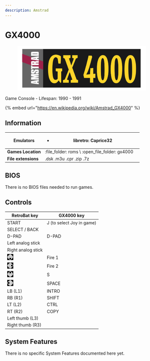 ```yaml
---
description: Amstrad
---
```


# GX4000

<figure><img src="https://raw.githubusercontent.com/fabricecaruso/es-theme-carbon/5149a33eed46b2af638b06119397d4023b75131f/art/logos/gx4000.svg" alt=""><figcaption></figcaption></figure>

Game Console - Lifespan: 1990 - 1991

{% embed url="https://en.wikipedia.org/wiki/Amstrad_GX4000" %}

## Information

| **Emulators**       | <ul><li>libretro: Caprice32</li></ul>             |   |
| ------------------- | ------------------------------------------------- | - |
| **Games Location**  | :file\_folder: roms \ :open\_file\_folder: gx4000 |   |
| **File extensions** | .dsk .m3u .cpr .zip .7z                           |   |

## BIOS

There is no BIOS files needed to run games.

## Controls

| RetroBat key                                                                        | GX4000 key                |
| ----------------------------------------------------------------------------------- | ------------------------- |
| START                                                                               | J (to select Joy in game) |
| SELECT / BACK                                                                       |                           |
| D-PAD                                                                               | D-PAD                     |
| Left analog stick                                                                   |                           |
| Right analog stick                                                                  |                           |
| ![A](<../../.gitbook/assets/image (1) (2).png>)                                     | Fire 1                    |
| ![B](<../../.gitbook/assets/image (4) (1).png>)                                     | Fire 2                    |
| <img src="../../.gitbook/assets/image (3) (1) (2).png" alt="" data-size="original"> | S                         |
| <img src="../../.gitbook/assets/image (2) (1) (1).png" alt="" data-size="line">     | SPACE                     |
| LB (L1)                                                                             | INTRO                     |
| RB (R1)                                                                             | SHIFT                     |
| LT (L2)                                                                             | CTRL                      |
| RT (R2)                                                                             | COPY                      |
| Left thumb (L3)                                                                     |                           |
| Right thumb (R3)                                                                    |                           |

## System Features

There is no specific System Features documented here yet.
